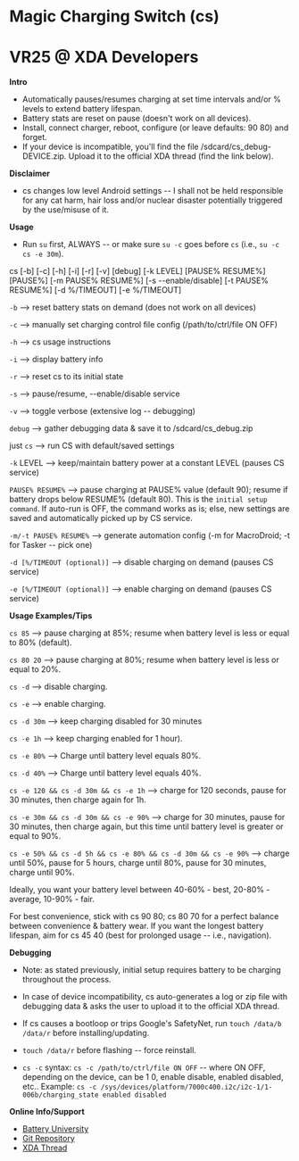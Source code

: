 # Magic Charging Switch (cs)
# VR25 @ XDA Developers


**Intro**
- Automatically pauses/resumes charging at set time intervals and/or % levels to extend battery lifespan.
- Battery stats are reset on pause (doesn't work on all devices).
- Install, connect charger, reboot, configure (or leave defaults: 90 80) and forget.
- If your device is incompatible, you'll find the file /sdcard/cs_debug-DEVICE.zip. Upload it to the official XDA thread (find the link below).


**Disclaimer**
- cs changes low level Android settings -- I shall not be held responsible for any cat harm, hair loss and/or nuclear disaster potentially triggered by the use/misuse of it.


**Usage**

- Run `su` first, ALWAYS -- or make sure `su -c` goes before `cs` (i.e., `su -c cs -e 30m`).

cs [-b] [-c] [-h] [-i] [-r] [-v] [debug] [-k LEVEL] [PAUSE% RESUME%] [PAUSE%] [-m PAUSE% RESUME%] [-s --enable/disable] [-t PAUSE% RESUME%] [-d %/TIMEOUT] [-e %/TIMEOUT]

`-b` --> reset battery stats on demand (does not work on all devices)

`-c` --> manually set charging control file config (/path/to/ctrl/file ON OFF)

`-h` --> cs usage instructions

`-i` --> display battery info

`-r` --> reset cs to its initial state

`-s` --> pause/resume, --enable/disable service

`-v` --> toggle verbose (extensive log -- debugging)

`debug` --> gather debugging data & save it to /sdcard/cs_debug.zip

just `cs` --> run CS with default/saved settings

`-k` LEVEL --> keep/maintain battery power at a constant LEVEL (pauses CS service)

`PAUSE% RESUME%` --> pause charging at PAUSE% value (default 90); resume if battery drops below RESUME% (default 80). This is the `initial setup command`. If auto-run is OFF, the command works as is; else, new settings are saved and automatically picked up by CS service.

`-m/-t PAUSE% RESUME%` --> generate automation config (-m for MacroDroid; -t for Tasker -- pick one)

`-d [%/TIMEOUT (optional)]` --> disable charging on demand (pauses CS service)

`-e [%/TIMEOUT (optional)]` --> enable charging on demand (pauses CS service)


**Usage Examples/Tips**

`cs 85` --> pause charging at 85%; resume when battery level is less or equal to 80% (default).

`cs 80 20` --> pause charging at 80%; resume when battery level is less or equal to 20%.

`cs -d` --> disable charging.

`cs -e` --> enable charging.

`cs -d 30m` --> keep charging disabled for 30 minutes

`cs -e 1h` --> keep charging enabled for 1 hour).

`cs -e 80%` --> Charge until battery level equals 80%.

`cs -d 40%` --> Charge until battery level equals 40%.

`cs -e 120 && cs -d 30m && cs -e 1h` --> charge for 120 seconds, pause for 30 minutes, then charge again for 1h.

`cs -e 30m && cs -d 30m && cs -e 90%` --> charge for 30 minutes, pause for 30 minutes, then charge again, but this time until battery level is greater or equal to 90%.

`cs -e 50% && cs -d 5h && cs -e 80% && cs -d 30m && cs -e 90%` --> charge until 50%, pause for 5 hours, charge until 80%, pause for 30 minutes, charge until 90%.

Ideally, you want your battery level between 40-60% - best, 20-80% - average, 10-90% - fair.

For best convenience, stick with cs 90 80; cs 80 70 for a perfect balance between convenience & battery wear. If you want the longest battery lifespan, aim for cs 45 40 (best for prolonged usage -- i.e., navigation).


**Debugging**

- Note: as stated previously, initial setup requires battery to be charging throughout the process.

- In case of device incompatibility, cs auto-generates a log or zip file with debugging data & asks the user to upload it to the official XDA thread.

- If cs causes a bootloop or trips Google's SafetyNet, run `touch /data/b /data/r` before installing/updating.

- `touch /data/r` before flashing -- force reinstall.

- `cs -c` syntax: `cs -c /path/to/ctrl/file ON OFF` -- where ON OFF, depending on the device, can be 1 0, enable disable, enabled disabled, etc.. Example: `cs -c /sys/devices/platform/7000c400.i2c/i2c-1/1-006b/charging_state enabled disabled`


**Online Info/Support**
- [Battery University](http://batteryuniversity.com/learn/article/how_to_prolong_lithium_based_batteries)
- [Git Repository](https://github.com/Magisk-Modules-Repo/Magic-Charging-Switch)
- [XDA Thread](https://forum.xda-developers.com/apps/magisk/module-magic-charging-switch-cs-v2017-9-t3668427)
